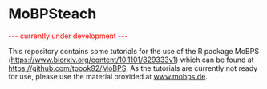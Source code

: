 # MoBPSteach

 <span style="color: red;">--- currently under development ---</span>

This repository contains some tutorials for the use of the R package MoBPS (https://www.biorxiv.org/content/10.1101/829333v1) which can be found at https://github.com/tpook92/MoBPS. As the tutorials are currently not ready for use, please use the material provided at <a href="www.mobps.de">www.mobps.de</a>.
